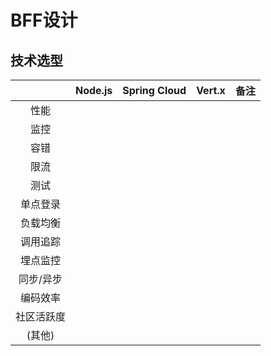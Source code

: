 # BFF设计

## 技术选型
|       | Node.js | Spring Cloud | Vert.x | 备注 |
|:-----:|--------|---------|--------------|-----|
| 性能    |        |         |              |     |
| 监控    |        |         |              |     |
| 容错    |        |         |              |     |
| 限流    |        |         |              |     |
| 测试    |        |         |              |     |
| 单点登录  |        |         |              |     |
| 负载均衡  |        |         |              |     |
| 调用追踪  |        |         |              |     |
| 埋点监控  |        |         |              |     |
| 同步/异步 |        |         |              |     |
| 编码效率  |        |         |              |     |
| 社区活跃度 |        |         |              |     |
| (其他)  |        |         |              |     |
